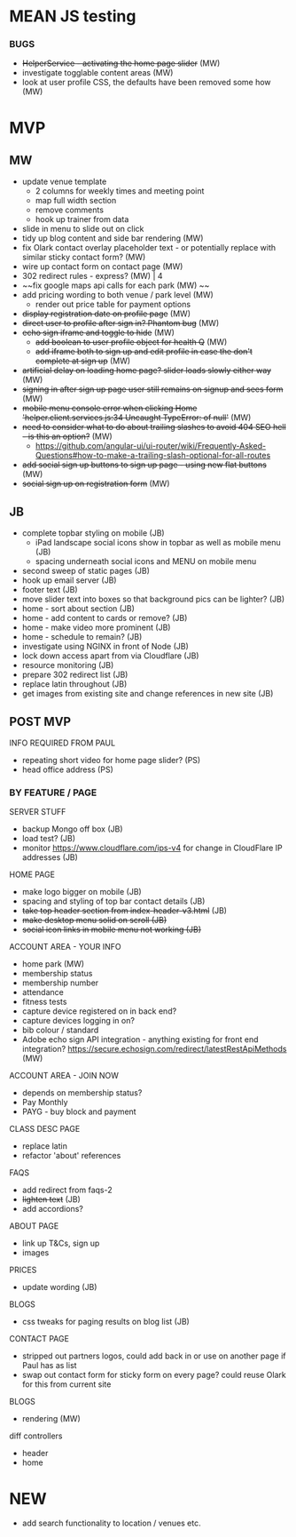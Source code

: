 # MEAN JS testing

### BUGS
- ~~HelperService - activating the home page slider~~ (MW)
- investigate togglable content areas (MW)
- look at user profile CSS, the defaults have been removed some how (MW)

# MVP

## MW ##
- update venue template
    * 2 columns for weekly times and meeting point
    * map full width section
    * remove comments
    * hook up trainer from data
- slide in menu to slide out on click
- tidy up blog content and side bar rendering (MW)
- fix Olark contact overlay placeholder text - or potentially replace with similar sticky contact form? (MW)
- wire up contact form on contact page (MW)
- 302 redirect rules - express? (MW) | 4
- ~~fix google maps api calls for each park (MW) ~~
- add pricing wording to both venue / park level (MW)
    * render out price table for payment options
- ~~display registration date on profile page~~ (MW)
- ~~direct user to profile after sign in? Phantom bug~~ (MW)
- ~~echo sign iframe and toggle to hide~~ (MW)
    * ~~add boolean to user profile object for health Q~~ (MW)
    * ~~add iframe both to sign up and edit profile in case the don't complete at sign up~~ (MW)
- ~~artificial delay on loading home page? slider loads slowly either way~~ (MW)
- ~~signing in after sign up page user still remains on signup and sees form~~ (MW)
- ~~mobile menu console error when clicking Home 'helper.client.services.js:34 Uncaught TypeError: of null'~~ (MW)
- ~~need to consider what to do about trailing slashes to avoid 404 SEO hell - is this an option?~~ (MW)
    * https://github.com/angular-ui/ui-router/wiki/Frequently-Asked-Questions#how-to-make-a-trailing-slash-optional-for-all-routes
- ~~add social sign up buttons to sign up page - using new flat buttons~~ (MW)
- ~~social sign up on registration form~~ (MW)

## JB ##
- complete topbar styling on mobile (JB)
    * iPad landscape social icons show in topbar as well as mobile menu (JB)
    * spacing underneath social icons and MENU on mobile menu
- second sweep of static pages (JB)
- hook up email server (JB)
- footer text (JB)
- move slider text into boxes so that background pics can be lighter? (JB)
- home - sort about section (JB)
- home - add content to cards or remove? (JB)
- home - make video more prominent (JB)
- home - schedule to remain? (JB)
- investigate using NGINX in front of Node (JB)
- lock down access apart from via Cloudflare (JB)
- resource monitoring (JB)
- prepare 302 redirect list (JB)
- replace latin throughout (JB)
- get images from existing site and change references in new site (JB)

## POST MVP
INFO REQUIRED FROM PAUL
- repeating short video for home page slider? (PS)
- head office address (PS)

### BY FEATURE / PAGE ###

SERVER STUFF
- backup Mongo off box (JB)
- load test? (JB)
- monitor https://www.cloudflare.com/ips-v4 for change in CloudFlare IP addresses (JB)

HOME PAGE
- make logo bigger on mobile (JB)
- spacing and styling of top bar contact details (JB)
- ~~take top header section from index-header-v3.html~~ (JB)
- ~~make desktop menu solid on scroll (JB)~~
- ~~social icon links in mobile menu not working (JB)~~

ACCOUNT AREA - YOUR INFO
- home park (MW)
- membership status
- membership number
- attendance
- fitness tests
- capture device registered on in back end?
- capture devices logging in on?
- bib colour / standard
- Adobe echo sign API integration - anything existing for front end integration? https://secure.echosign.com/redirect/latestRestApiMethods (MW)

ACCOUNT AREA - JOIN NOW
- depends on membership status?
- Pay Monthly
- PAYG - buy block and payment

CLASS DESC PAGE
- replace latin
- refactor 'about' references

FAQS
- add redirect from faqs-2
- ~~lighten text~~ (JB)
- add accordions?

ABOUT PAGE
- link up T&Cs, sign up
- images

PRICES
- update wording (JB)

BLOGS
- css tweaks for paging results on blog list (JB)

CONTACT PAGE
- stripped out partners logos, could add back in or use on another page if Paul has as list
- swap out contact form for sticky form on every page? could reuse Olark for this from current site

BLOGS
- rendering (MW)

diff controllers
- header
- home

# NEW
- add search functionality to location / venues etc.
